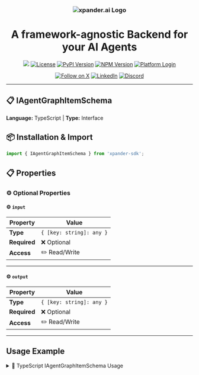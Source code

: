 <h3 align="center">
  <a name="readme-top"></a>
  <picture>
    <source media="(prefers-color-scheme: dark)" srcset="https://assets.xpanderai.io/logo/xpander.ai_dark.png">
    <img
      src="https://assets.xpanderai.io/logo/xpander.ai_light.png"
      style="max-width: 100%; height: auto; width: auto; max-height: 170px;"
      alt="xpander.ai Logo"
    >
  </picture>
</h3>

<div align="center">
  <h1>A framework-agnostic Backend for your AI Agents</h1>

  <a href="https://pepy.tech/projects/xpander-sdk"><img src="https://static.pepy.tech/badge/xpander-sdk/month"></a> 
  <a href="https://github.com/xpander-ai/xpander.ai/blob/main/LICENSE"><img src="https://img.shields.io/github/license/xpander-ai/xpander.ai" alt="License"></a> <a href="https://pypi.org/project/xpander-sdk"><img src="https://img.shields.io/pypi/v/xpander-sdk" alt="PyPI Version"></a> <a href="https://npmjs.com/package/xpander-sdk"><img src="https://img.shields.io/npm/v/xpander-sdk" alt="NPM Version"></a> <a href="https://app.xpander.ai"><img src="https://img.shields.io/badge/platform-login-30a46c" alt="Platform Login"></a>
</div>

<div align="center">
  <p align="center">
<a href="https://x.com/xpander_ai"><img src="https://img.shields.io/badge/Follow%20on%20X-000000?style=for-the-badge&logo=x&logoColor=white" alt="Follow on X" /></a> <a href="https://www.linkedin.com/company/xpander-ai"><img src="https://img.shields.io/badge/Follow%20on%20LinkedIn-0077B5?style=for-the-badge&logo=linkedin&logoColor=white" alt="LinkedIn" /></a> <a href="https://discord.gg/CUcp4WWh5g"><img src="https://img.shields.io/badge/Join%20our%20Discord-5865F2?style=for-the-badge&logo=discord&logoColor=white" alt="Discord" /></a>
  </p>
</div>

---

## 📋 IAgentGraphItemSchema

**Language:** TypeScript | **Type:** Interface

## 📦 Installation & Import

```typescript
import { IAgentGraphItemSchema } from 'xpander-sdk';
```

## 📋 Properties

### ⚙️ Optional Properties

#### ⚙️ `input`

| Property | Value |
|----------|-------|
| **Type** | `{ [key: string]: any }` |
| **Required** | ❌ Optional |
| **Access** | ✏️ Read/Write |

---

#### ⚙️ `output`

| Property | Value |
|----------|-------|
| **Type** | `{ [key: string]: any }` |
| **Required** | ❌ Optional |
| **Access** | ✏️ Read/Write |

---

## Usage Example

<details>
<summary>📝 TypeScript IAgentGraphItemSchema Usage</summary>

```typescript
import { IAgentGraphItemSchema } from 'xpander-sdk';

// Create IAgentGraphItemSchema instance
const iagentgraphitemschema = new IAgentGraphItemSchema();


// Access key property: input
const value = iagentgraphitemschema.input;
console.log(`input: ${value}`);




console.log("IAgentGraphItemSchema ready!");
```

</details>

